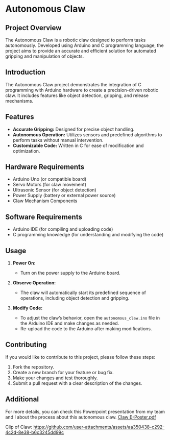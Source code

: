 
# Autonomous Claw

## Project Overview

The Autonomous Claw is a robotic claw designed to perform tasks autonomously. Developed using Arduino and C programming language, the project aims to provide an accurate and efficient solution for automated gripping and manipulation of objects.


## Introduction

The Autonomous Claw project demonstrates the integration of C programming with Arduino hardware to create a precision-driven robotic claw. It includes features like object detection, gripping, and release mechanisms.

## Features

- **Accurate Gripping:** Designed for precise object handling.
- **Autonomous Operation:** Utilizes sensors and predefined algorithms to perform tasks without manual intervention.
- **Customizable Code:** Written in C for ease of modification and optimization.

## Hardware Requirements

- Arduino Uno (or compatible board)
- Servo Motors (for claw movement)
- Ultrasonic Sensor (for object detection)
- Power Supply (battery or external power source)
- Claw Mechanism Components

## Software Requirements

- Arduino IDE (for compiling and uploading code)
- C programming knowledge (for understanding and modifying the code)

## Usage

1. **Power On:**
   - Turn on the power supply to the Arduino board.

2. **Observe Operation:**
   - The claw will automatically start its predefined sequence of operations, including object detection and gripping.

3. **Modify Code:**
   - To adjust the claw’s behavior, open the `autonomous_claw.ino` file in the Arduino IDE and make changes as needed.
   - Re-upload the code to the Arduino after making modifications.

## Contributing

If you would like to contribute to this project, please follow these steps:

1. Fork the repository.
2. Create a new branch for your feature or bug fix.
3. Make your changes and test thoroughly.
4. Submit a pull request with a clear description of the changes.

## Additional
For more details, you can check this Powerpoint presentation from my team and I about the process about this autonomous claw.
[Claw E-Poster.pdf](https://github.com/user-attachments/files/16355921/Claw.E-Poster.pdf)

Clip of Claw: https://github.com/user-attachments/assets/aa350438-c292-4c2d-8e38-b6c3245dd99c




